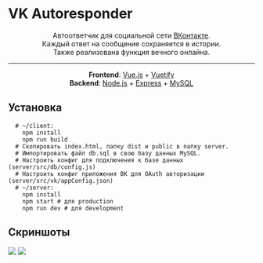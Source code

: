# VK Autoresponder
<p align="center">
  Автоответчик для социальной сети <a href="https://vk.com">ВКонтакте</a>.<br>
  Каждый ответ на сообщение сохраняется в истории.<br>
  Также реализована функция вечного онлайна.
</p>
<hr>
<div align="center">

**Frontend**: [Vue.js](https://github.com/vuejs/vue) + [Vuetify](https://github.com/vuetifyjs/vuetify)  
**Backend**: [Node.js](https://github.com/nodejs) + [Express](https://github.com/expressjs/express) + [MySQL](https://www.mysql.com)  

</div>

## Установка
```
  # ~/client:
    npm install
    npm run build
  # Скопировать index.html, папку dist и public в папку server.
  # Импортировать файл db.sql в свою базу данных MySQL.
  # Настроить конфиг для подключения к базе данных (server/src/db/config.js)
  # Настроить конфиг приложения ВК для OAuth авторизации (server/src/vk/appConfig.json)
  # ~/server:
    npm install
    npm start # для production
    npm run dev # для development
```

## Скриншоты
<img src="https://i.imgur.com/pU1fJ2Q.jpg" />
<img src="https://i.imgur.com/7fcrDVs.jpg" />
